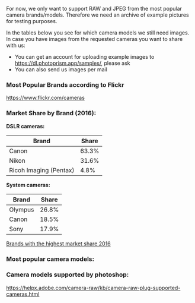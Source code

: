 For now, we only want to support RAW and JPEG from the most popular camera brands/models. Therefore we need an archive of example pictures for testing purposes. 

In the tables below you see for which camera models we still need images. In case you have images from the requested cameras you want to share with us:

* You can get an account for uploading example images to https://dl.photoprism.app/samples/, please ask
* You can also send us images per mail


### Most Popular Brands according to Flickr

https://www.flickr.com/cameras

### Market Share by Brand (2016):

**DSLR cameras:**

Brand | Share
------------ | -------------
Canon | 63.3%
Nikon | 31.6%
Ricoh Imaging (Pentax) | 4.8%

**System cameras:**

Brand | Share
------------ | -------------
Olympus | 26.8%
Canon | 18.5%
Sony| 17.9%

[Brands with the highest market share 2016](https://www.bilderrampe.de/2017/02/22/kamerahersteller-wer-hatte-2016-den-groessten-marktanteil/)

### Most popular camera models:

### Camera models supported by photoshop:
https://helpx.adobe.com/camera-raw/kb/camera-raw-plug-supported-cameras.html